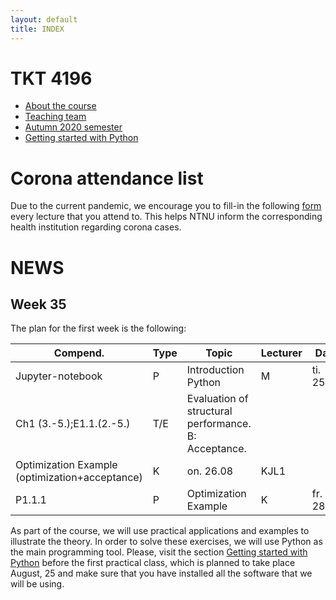 ```yaml
---
layout: default
title: INDEX
---
```


# TKT 4196

- [About the course](about)
- [Teaching team](team)
- [Autumn 2020 semester](fall2020)
- [Getting started with Python](py_guide)


# Corona attendance list
Due to the current pandemic, we encourage you to fill-in the following [form](https://forms.gle/Pn1Ar67fCja78CsP9) every lecture that you attend to. This helps NTNU inform the corresponding health institution regarding corona cases. 

# NEWS
## Week 35
The plan for the first week is the following:

| Compend. | Type |     Topic                                                 |	Lecturer |	Date       | Location |
|----------|------|-----------------------------------------------------------|----------|-------------|----------|
|   Jupyter-notebook   |  P   |  Introduction Python |         M | ti. 25.08   | S4 |
|Ch1 (3.-5.);E1.1.(2.-5.)|  T/E   | Evaluation of structural performance. B: Acceptance.
Optimization Example (optimization+acceptance)         |         K | on. 26.08   | KJL1 |
| P1.1.1   |  P   |  Optimization Example                                            |         K | fr. 28.08   | KJL1 |


As part of the course, we will use practical applications and examples to illustrate the theory. In order to solve these exercises, we will use Python as the main programming tool. Please, visit the section [Getting started with Python](py_guide) before the first practical class, which is planned to take place August, 25 and make sure that you have installed all the software that we will be using.
